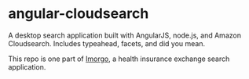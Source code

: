 angular-cloudsearch
==============

A desktop search application built with AngularJS, node.js, and Amazon Cloudsearch. Includes typeahead, facets, and did you mean.

This repo is one part of [Imorgo](https://github.com/scottrice10/imorgo), a health insurance exchange search application.
